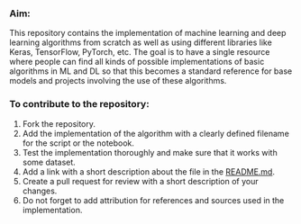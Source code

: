 ### Aim:
This repository contains the implementation of machine learning and deep learning algorithms from scratch as well as using different libraries like Keras, TensorFlow, PyTorch, etc. The goal is to have a single resource where people can find all kinds of possible implementations of basic algorithms in ML and DL so that this becomes a standard reference for base models and projects involving the use of these algorithms.

### To contribute to the repository:
1. Fork the repository.
2. Add the implementation of the algorithm with a clearly defined filename for the script or the notebook.
3. Test the implementation thoroughly and make sure that it works with some dataset.
4. Add a link with a short description about the file in the [README.md](https://github.com/adityashrm21/Deep-Learning-Algorithms-Implementation/blob/master/README.md).
5. Create a pull request for review with a short description of your changes.
6. Do not forget to add attribution for references and sources used in the implementation.
